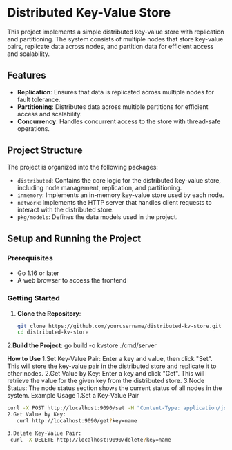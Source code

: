 # Distributed Key-Value Store

This project implements a simple distributed key-value store with replication and partitioning. The system consists of multiple nodes that store key-value pairs, replicate data across nodes, and partition data for efficient access and scalability.

## Features

- **Replication**: Ensures that data is replicated across multiple nodes for fault tolerance.
- **Partitioning**: Distributes data across multiple partitions for efficient access and scalability.
- **Concurrency**: Handles concurrent access to the store with thread-safe operations.

## Project Structure

The project is organized into the following packages:

- `distributed`: Contains the core logic for the distributed key-value store, including node management, replication, and partitioning.
- `inmemory`: Implements an in-memory key-value store used by each node.
- `network`: Implements the HTTP server that handles client requests to interact with the distributed store.
- `pkg/models`: Defines the data models used in the project.

## Setup and Running the Project

### Prerequisites

- Go 1.16 or later
- A web browser to access the frontend

### Getting Started

1. **Clone the Repository**:

   ```sh
   git clone https://github.com/yourusername/distributed-kv-store.git
   cd distributed-kv-store
2.**Build the Project**:
    go build -o kvstore ./cmd/server

**How to Use**
1.Set Key-Value Pair: Enter a key and value, then click "Set". This will store the key-value pair in the distributed store and replicate it to other nodes.
2.Get Value by Key: Enter a key and click "Get". This will retrieve the value for the given key from the distributed store.
3.Node Status: The node status section shows the current status of all nodes in the system.
Example Usage
1.Set a Key-Value Pair
   ```sh
  curl -X POST http://localhost:9090/set -H "Content-Type: application/json" -d '{"key":"name","value":"John Doe"}'
2.Get Value by Key:
      curl http://localhost:9090/get?key=name

3.Delete Key-Value Pair:
    curl -X DELETE http://localhost:9090/delete?key=name    
